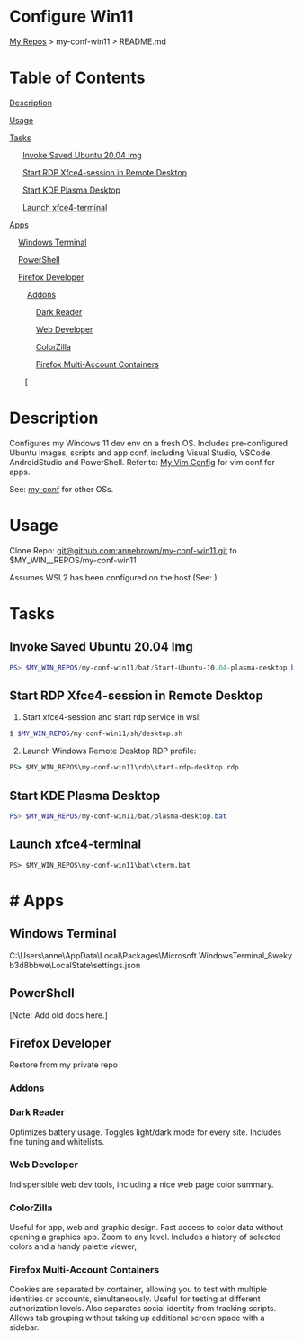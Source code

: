 # Configure Win11

[My Repos](https://github.com/annebrown/?tab=repositories) > my-conf-win11 > README.md

# Table of Contents

[Description](#description)

[Usage](#usage) 

[Tasks](#tasks)   

      [Invoke Saved Ubuntu 20.04 Img](invoke-saved-ubuntu-20-04-img)

      [Start RDP Xfce4-session in Remote Desktop](#start-rdp-xfce4-session-in-remote-desktop)   

      [Start KDE Plasma Desktop](#start-kde-plasma-desktop)

      [Launch xfce4-terminal](#launch-xfce4-terminal)

 [Apps](#apps)

    [Windows Terminal](#windows-terminal)

    [PowerShell](#powershell)

    [Firefox Developer](#firefox-developer)  

        [Addons](#addons)

            [Dark Reader](#dark-reader)

            [Web Developer](#web-developer)

            [ColorZilla](#colorzilla)

            [Firefox Multi-Account Containers](#firefox-multi-account-containers)

       [

# Description

Configures my Windows 11 dev env on a fresh OS.    Includes pre-configured Ubuntu Images, scripts and app conf, including Visual Studio, VSCode, AndroidStudio and PowerShell.  Refer to:  [My Vim Config](https://github.com/annebrown/my-conf/vim/README.md) for vim conf for apps.

See: [my-conf](https://github.com/annebrown/my-conf) for other OSs.

# Usage

Clone Repo: [git@github.com:annebrown/my-conf-win11.git](https://github.com/annebrown/bash-conf.git) to $MY_WIN__REPOS/my-conf-win11

Assumes WSL2 has been configured on the host (See: )

# Tasks

## Invoke Saved Ubuntu 20.04 Img

```powershell
PS> $MY_WIN_REPOS/my-conf-win11/bat/Start-Ubuntu-10.04-plasma-desktop.bat
```

## Start RDP Xfce4-session in Remote Desktop

1. Start xfce4-session and start rdp service in wsl:

```bash
$ $MY_WIN_REPOS/my-conf-win11/sh/desktop.sh   
```

2. Launch Windows Remote Desktop RDP profile:

```bat
PS> $MY_WIN_REPOS\my-conf-win11\rdp\start-rdp-desktop.rdp
```

## Start KDE Plasma Desktop

```powershell
PS> $MY_WIN_REPOS/my-conf-win11/bat/plasma-desktop.bat
```

## Launch xfce4-terminal

```batch
PS> $MY_WIN_REPOS\my-conf-win11\bat\xterm.bat
```

# # Apps

## Windows Terminal

C:\Users\anne\AppData\Local\Packages\Microsoft.WindowsTerminal_8wekyb3d8bbwe\LocalState\settings.json

## PowerShell

[Note: Add old docs here.]

## Firefox Developer

Restore from my private repo

### Addons

### Dark Reader

Optimizes battery usage. Toggles light/dark mode for every site.  Includes fine tuning and whitelists.  

### Web Developer

Indispensible web dev tools, including a nice web page color summary.

### ColorZilla

Useful for app, web and graphic design.   Fast access to color data without opening a graphics app.  Zoom to any level.    Includes a history of selected colors and a handy palette viewer, 

### Firefox Multi-Account Containers

Cookies are separated by container, allowing you to test with multiple identities or accounts, simultaneously.  Useful for testing at different authorization levels.  Also separates social identity from tracking scripts.  Allows tab grouping without taking up additional screen space with a sidebar.

### 